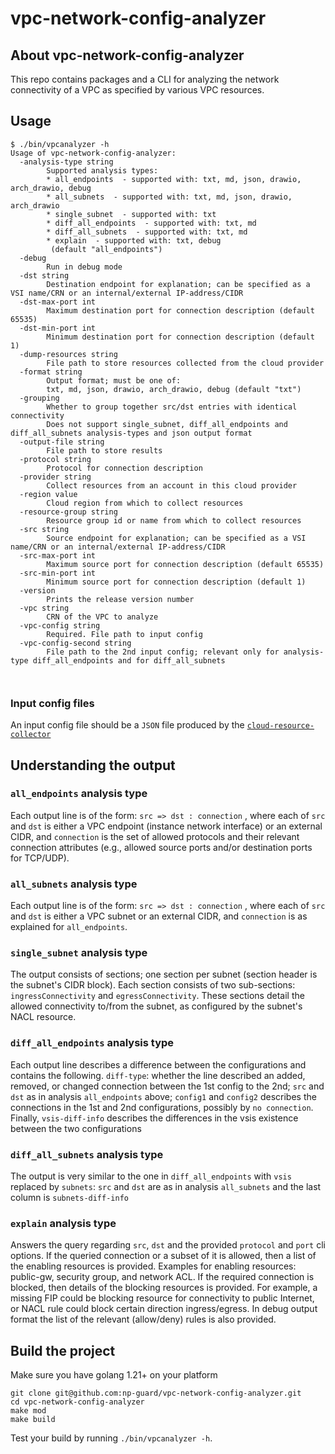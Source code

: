 # vpc-network-config-analyzer

## About vpc-network-config-analyzer
This repo contains packages and a CLI for analyzing the network connectivity of a VPC as specified by various VPC resources.


## Usage
```
$ ./bin/vpcanalyzer -h
Usage of vpc-network-config-analyzer:
  -analysis-type string
        Supported analysis types:
        * all_endpoints  - supported with: txt, md, json, drawio, arch_drawio, debug
        * all_subnets  - supported with: txt, md, json, drawio, arch_drawio
        * single_subnet  - supported with: txt
        * diff_all_endpoints  - supported with: txt, md
        * diff_all_subnets  - supported with: txt, md
        * explain  - supported with: txt, debug
         (default "all_endpoints")
  -debug
        Run in debug mode
  -dst string
        Destination endpoint for explanation; can be specified as a VSI name/CRN or an internal/external IP-address/CIDR
  -dst-max-port int
        Maximum destination port for connection description (default 65535)
  -dst-min-port int
        Minimum destination port for connection description (default 1)
  -dump-resources string
        File path to store resources collected from the cloud provider
  -format string
        Output format; must be one of:
        txt, md, json, drawio, arch_drawio, debug (default "txt")
  -grouping
        Whether to group together src/dst entries with identical connectivity
        Does not support single_subnet, diff_all_endpoints and diff_all_subnets analysis-types and json output format
  -output-file string
        File path to store results
  -protocol string
        Protocol for connection description
  -provider string
        Collect resources from an account in this cloud provider
  -region value
        Cloud region from which to collect resources
  -resource-group string
        Resource group id or name from which to collect resources
  -src string
        Source endpoint for explanation; can be specified as a VSI name/CRN or an internal/external IP-address/CIDR
  -src-max-port int
        Maximum source port for connection description (default 65535)
  -src-min-port int
        Minimum source port for connection description (default 1)
  -version
        Prints the release version number
  -vpc string
        CRN of the VPC to analyze
  -vpc-config string
        Required. File path to input config
  -vpc-config-second string
        File path to the 2nd input config; relevant only for analysis-type diff_all_endpoints and for diff_all_subnets

  
```

### Input config files
An input config file should be a `JSON` file produced by the [`cloud-resource-collector`](https://github.com/np-guard/cloud-resource-collector)

## Understanding the output

### `all_endpoints` analysis type
Each output line is of the form: `src => dst : connection` , where each of `src` and `dst` is either a VPC endpoint (instance network interface) or an external CIDR, and `connection` is the set of allowed protocols and their relevant connection attributes (e.g., allowed source ports and/or destination ports for TCP/UDP).

### `all_subnets` analysis type 
Each output line is of the form: `src => dst : connection` , where each of `src` and `dst` is either a VPC subnet or an external CIDR, and `connection` is as explained for `all_endpoints`.

### `single_subnet` analysis type 
The output consists of sections; one section per subnet (section header is the subnet's CIDR block). Each section consists of two sub-sections: `ingressConnectivity` and `egressConnectivity`. These sections detail the allowed connectivity to/from the subnet, as configured by the subnet's NACL resource.

### `diff_all_endpoints` analysis type
Each output line describes a difference between the configurations and contains the following. `diff-type`: whether the line described an added, removed, or changed connection between the 1st config to the 2nd; `src` and `dst` as in analysis `all_endpoints` above; `config1` and `config2` describes the connections in the 1st and 2nd configurations, possibly by `no connection`. Finally, `vsis-diff-info` describes the differences in the vsis existence between the two configurations  

### `diff_all_subnets` analysis type
The output is very similar to the one in `diff_all_endpoints` with `vsis` replaced by `subnets`: `src` and `dst` are as in analysis `all_subnets` and the last column is `subnets-diff-info` 

### `explain` analysis type
Answers the query regarding `src`, `dst` and the provided `protocol` and `port` cli options. 
If the queried connection or a subset of it is allowed, then a list of the enabling resources is provided. Examples for enabling resources:  public-gw, security group, and network ACL.
If the required connection is blocked, then details of the blocking resources is provided. For example, a missing FIP could be blocking resource for connectivity to public Internet, or NACL rule could block certain direction ingress/egress. 
In debug output format the list of the relevant (allow/deny) rules is also provided.
      

## Build the project

Make sure you have golang 1.21+ on your platform

```commandline
git clone git@github.com:np-guard/vpc-network-config-analyzer.git
cd vpc-network-config-analyzer
make mod 
make build
```

Test your build by running `./bin/vpcanalyzer -h`.



